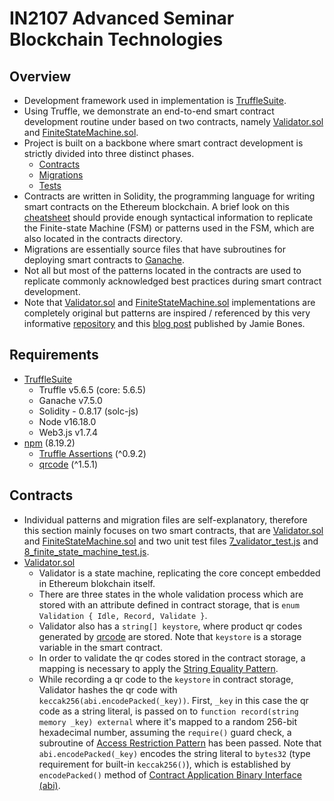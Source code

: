 # IN2107 Advanced Seminar Blockchain Technologies

## Overview
* Development framework used in implementation is [TruffleSuite](https://trufflesuite.com).
* Using Truffle, we demonstrate an end-to-end smart contract development routine under based on two contracts, namely [Validator.sol](https://github.com/kaanguney/IN2107-Advanced-Seminar-Blockchain-Technologies/tree/main/contracts/Validator.sol) and [FiniteStateMachine.sol](https://github.com/kaanguney/IN2107-Advanced-Seminar-Blockchain-Technologies/tree/main/contracts/FiniteStateMachine.sol).
* Project is built on a backbone where smart contract development is strictly divided into three distinct phases.
    * [Contracts](https://github.com/kaanguney/IN2107-Advanced-Seminar-Blockchain-Technologies/tree/main/contracts)
    * [Migrations](https://github.com/kaanguney/IN2107-Advanced-Seminar-Blockchain-Technologies/tree/main/migrations)
    * [Tests](https://github.com/kaanguney/IN2107-Advanced-Seminar-Blockchain-Technologies/tree/main/test)
* Contracts are written in Solidity, the programming language for writing smart contracts on the Ethereum blockchain. A brief look on this [cheatsheet](https://docs.soliditylang.org/en/v0.8.17/cheatsheet.html) should provide enough syntactical information to replicate the Finite-state Machine (FSM) or patterns used in the FSM, which are also located in the contracts directory.
* Migrations are essentially source files that have subroutines for deploying smart contracts to [Ganache](https://trufflesuite.com/ganache/).
* Not all but most of the patterns located in the contracts are used to replicate commonly acknowledged best practices during smart contract development.
* Note that [Validator.sol](https://github.com/kaanguney/IN2107-Advanced-Seminar-Blockchain-Technologies/tree/main/contracts/Validator.sol) and [FiniteStateMachine.sol](https://github.com/kaanguney/IN2107-Advanced-Seminar-Blockchain-Technologies/tree/main/contracts/FiniteStateMachine.sol) implementations are completely original but patterns are inspired / referenced by this very informative [repository](https://github.com/fravoll/solidity-patterns) and this [blog post](https://dev.to/jamiescript/design-patterns-in-solidity-1i28) published by Jamie Bones.

## Requirements
* [TruffleSuite](https://trufflesuite.com)
  * Truffle v5.6.5 (core: 5.6.5)
  * Ganache v7.5.0
  * Solidity - 0.8.17 (solc-js)
  * Node v16.18.0
  * Web3.js v1.7.4
* [npm](https://www.npmjs.com) (8.19.2)
  * [Truffle Assertions](https://www.npmjs.com/package/truffle-assertions) (^0.9.2)
  * [qrcode](https://www.npmjs.com/package/qrcode) (^1.5.1)

## Contracts
* Individual patterns and migration files are self-explanatory, therefore this section mainly focuses on two smart contracts, that are [Validator.sol](https://github.com/kaanguney/IN2107-Advanced-Seminar-Blockchain-Technologies/tree/main/contracts/Validator.sol) and [FiniteStateMachine.sol](https://github.com/kaanguney/IN2107-Advanced-Seminar-Blockchain-Technologies/tree/main/contracts/FiniteStateMachine.sol) and two unit test files [7_validator_test.js](https://github.com/kaanguney/IN2107-Advanced-Seminar-Blockchain-Technologies/tree/main/test/7_validator_test.js) and [8_finite_state_machine_test.js](https://github.com/kaanguney/IN2107-Advanced-Seminar-Blockchain-Technologies/tree/main/test/8_finite_state_machine_test.js).
* [Validator.sol](https://github.com/kaanguney/IN2107-Advanced-Seminar-Blockchain-Technologies/tree/main/contracts/Validator.sol)
  * Validator is a state machine, replicating the core concept embedded in Ethereum blokchain itself.
  * There are three states in the whole validation process which are stored with an attribute defined in contract storage, that is `enum Validation { Idle, Record, Validate }`.
  * Validator also has a `string[] keystore`, where product qr codes generated by [qrcode](https://www.npmjs.com/package/qrcode) are stored. Note that `keystore` is a storage variable in the smart contract.
  * In order to validate the qr codes stored in the contract storage, a mapping is necessary to apply the [String Equality Pattern](https://github.com/kaanguney/IN2107-Advanced-Seminar-Blockchain-Technologies/tree/main/contracts/StringEquality.sol).
  * While recording a qr code to the `keystore` in contract storage, Validator hashes the qr code with `keccak256(abi.encodePacked(_key))`. First, `_key` in this case the qr code as a string literal, is passed on to `function record(string memory _key) external` where it's mapped to a random 256-bit hexadecimal number, assuming the `require()` guard check, a subroutine of [Access Restriction Pattern](https://github.com/kaanguney/IN2107-Advanced-Seminar-Blockchain-Technologies/tree/main/contracts/AccessRestriction.sol) has been passed. Note that `abi.encodePacked(_key)` encodes the string literal to `bytes32` (type requirement for built-in `keccak256()`), which is established by `encodePacked()` method of [Contract Application Binary Interface (abi)](https://docs.soliditylang.org/en/v0.8.11/abi-spec.html).
 
